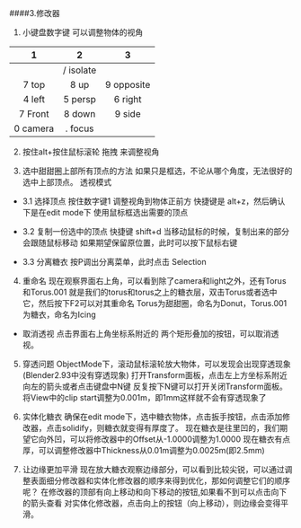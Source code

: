 ####3.修改器

1. 小键盘数字键 可以调整物体的视角   

| 1 | 2 | 3 |
| :----: | :----: | :----: |
|    | / isolate |    |
|7 top|8 up|9 opposite|
|4 left|5 persp|6 right|
|7 Front|8 down|9 side|
|0 camera|. focus|

2. 按住alt+按住鼠标滚轮 拖拽 来调整视角

3. 选中甜甜圈上部所有顶点的方法
如果只是框选，不论从哪个角度，无法很好的选中上部顶点。
透视模式

- 3.1 选择顶点
按住数字键1 调整视角到物体正前方
快捷键是 alt+z，然后确认下是在edit mode下
使用鼠标框选出需要的顶点

- 3.2 复制一份选中的顶点
快捷键 shift+d
当移动鼠标的时候，复制出来的部分会跟随鼠标移动
如果期望保留原位置，此时可以按下鼠标右键

- 3.3 分离糖衣
按P调出分离菜单，此时点击 Selection

4. 重命名
现在观察界面右上角，可以看到除了camera和light之外，还有Torus和Torus.001
就是我们的torus和torus之上的糖衣层，双击Torus或者选中它，然后按下F2可以对其重命名
Torus为甜甜圈，命名为Donut，Torus.001为糖衣，命名为Icing

+ 取消透视
点击界面右上角坐标系附近的 两个矩形叠加的按钮，可以取消透视。

5. 穿透问题
ObjectMode下，滚动鼠标滚轮放大物体，可以发现会出现穿透现象(Blender2.93中没有穿透现象)
打开Transform面板，点击左上方坐标系附近 向左的箭头或者点击键盘中N键
反复按下N键可以打开关闭Transform面板。
将View中的clip start调整为0.001m，即1mm这样就不会有穿透现象了

6. 实体化糖衣
确保在edit mode下，选中糖衣物体，点击扳手按钮，点击添加修改器，点击solidify，则糖衣就变得有厚度了。
现在糖衣是往里凹的，我们期望它向外凹，可以将修改器中的Offset从-1.0000调整为1.0000
现在糖衣有点厚，可以调整修改器中Thickness从0.01m调整为0.0025m(即2.5mm)

7. 让边缘更加平滑
现在放大糖衣观察边缘部分，可以看到比较尖锐，可以通过调整表面细分修改器和实体化修改器的顺序来得到优化，那如何调整它们的顺序呢？
在修改器的顶部有向上移动和向下移动的按钮,如果看不到可以点击向下的箭头查看
对实体化修改器，点击向上的按钮（向上移动），则边缘会变得平滑。






